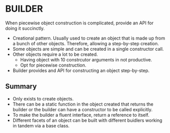 # BUILDER
When piecewise object construction is complicated, provide an API for doing it succinctly.

* Creational pattern. Usually used to create an object that is made up from a bunch of other objects. Therefore, allowing a step-by-step creation.
* Some objects are simple and can be created in a single constructor call.
* Other objects require a lot to be created.
  - Having object with 10 constrcutor arguments in not productive.
  - Opt for piecewise construction.
* Builder provides and API for constructing an object step-by-step.

## Summary

* Only exists to create objects.
* There can be a static function in the object created that returns the builder or the builder can have a constructor to be called explicitly.
* To make the builder a fluent interface, return a reference to itself.
* Different facets of an object can be built with different buidlers working in tandem via a base class.
